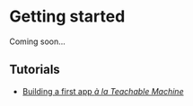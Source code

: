 # Getting started

Coming soon...

## Tutorials

- [Building a first app <i>à la Teachable Machine</i>](./tutorial-tm)

